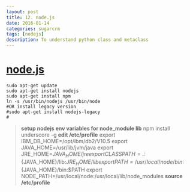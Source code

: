 ```yaml
---
layout: post
title: 12. node.js
date: 2016-01-14
categories: sugarcrm
tags: [nodejs]
description: To understand python class and metaclass
---
```



# [node.js](https://nodejs.org)

    sudo apt-get update
    sudo apt-get install nodejs
    sudo apt-get install npm
    ln -s /usr/bin/nodejs /usr/bin/node
    #OR install legacy version 
    #sudo apt-get install nodejs-legacy
    #


> **setup nodejs env variables for node_module lib**
  npm install underscore -g
  **edit /etc/profile** 
  export IBM_DB_HOME=/opt/ibm/db2/V10.5
  export JAVA_HOME=/usr/lib/jvm/java
  export JRE_HOME=${JAVA_HOME}/jre
  export CLASSPATH=.:${JAVA_HOME}/lib:${JRE_HOME}/lib
  export PATH=/usr/local/node/bin:${JAVA_HOME}/bin:$PATH
  export NODE_PATH=/usr/local/node:/usr/local/lib/node_modules
  **source /etc/profile**
  